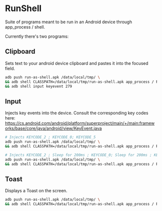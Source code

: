 # RunShell

Suite of programs meant to be run in an Android device through app_process / shell.

Currently there's two programs:

## Clipboard

Sets text to your android device clipboard and pastes it into the focused field.

```bash
adb push run-as-shell.apk /data/local/tmp/ \
&& adb shell CLASSPATH=/data/local/tmp/run-as-shell.apk app_process / Runner clipboard "https://google.com/" \
&& adb shell input keyevent 279
```

## Input

Injects key events into the device.
Consult the corresponding key codes here: https://cs.android.com/android/platform/superproject/main/+/main:frameworks/base/core/java/android/view/KeyEvent.java

```bash
# Injects KEYCODE_2 ; KEYCODE_0; KEYCODE_5
adb push run-as-shell.apk /data/local/tmp/ \
&& adb shell CLASSPATH=/data/local/tmp/run-as-shell.apk app_process / Runner input "9-7-12"

# Injects KEYCODE_2 ; Sleep for 200ms ; KEYCODE_0; Sleep for 200ms ; KEYCODE_5
adb push run-as-shell.apk /data/local/tmp/ \
&& adb shell CLASSPATH=/data/local/tmp/run-as-shell.apk app_process / Runner input "9-SLEEP200-7-SLEEP200-12"
```

## Toast

Displays a Toast on the screen.

```bash
adb push run-as-shell.apk /data/local/tmp/ \
&& adb shell CLASSPATH=/data/local/tmp/run-as-shell.apk app_process / Runner toast "This is a short toast"
```
